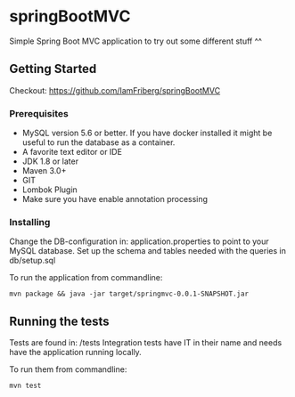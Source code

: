 # springBootMVC
Simple Spring Boot MVC application to try out some different stuff ^^

## Getting Started
Checkout: https://github.com/IamFriberg/springBootMVC

### Prerequisites
* MySQL version 5.6 or better. If you have docker installed it might be useful to run the database as a container.
* A favorite text editor or IDE
* JDK 1.8 or later
* Maven 3.0+
* GIT
* Lombok Plugin
* Make sure you have enable annotation processing

### Installing
Change the DB-configuration in: application.properties to point to your MySQL database.
Set up the schema and tables needed with the queries in db/setup.sql

To run the application from commandline:
```
mvn package && java -jar target/springmvc-0.0.1-SNAPSHOT.jar
```


## Running the tests

Tests are found in: /tests
Integration tests have IT in their name and needs have the application running locally.


To run them from commandline:
```
mvn test
```




